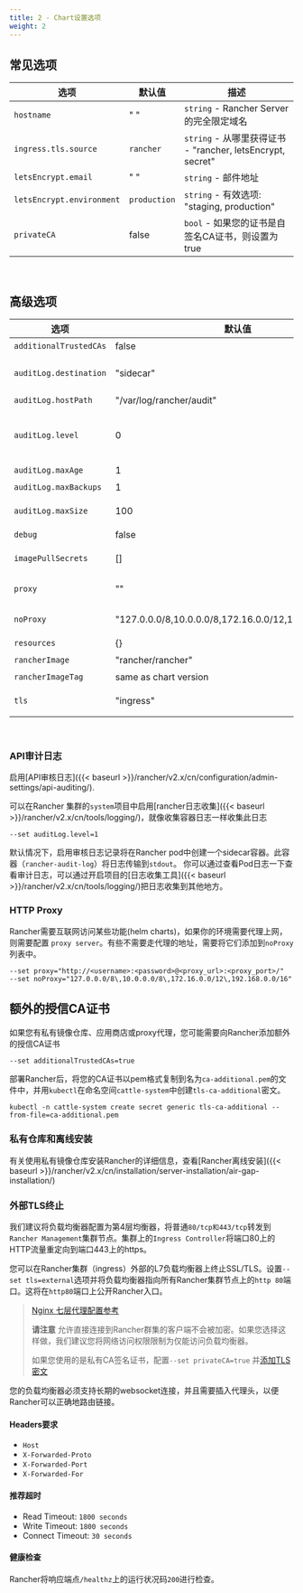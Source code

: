 ```yaml
---
title: 2 - Chart设置选项
weight: 2
---
```


## 常见选项

| 选项 | 默认值| 描述 |
| --- | --- | --- |
| `hostname` | " " | `string` - Rancher Server的完全限定域名 |
| `ingress.tls.source` | `rancher` | `string` - 从哪里获得证书 - "rancher, letsEncrypt, secret" |
| `letsEncrypt.email` | " " | `string` - 邮件地址 |
| `letsEncrypt.environment` | `production` | `string` - 有效选项: "staging, production" |
| `privateCA` | false | `bool` - 如果您的证书是自签名CA证书，则设置为true |

<br/>

## 高级选项

| 选项 | 默认值   | 描述 |
| --- | --- | --- |
| `additionalTrustedCAs` | false | `bool` - 查看[额外的授信CA证书](#额外的授信ca证书) |
| `auditLog.destination` | "sidecar" | `string` - Stream to sidecar container console or hostPath volume - "sidecar, hostPath" |
| `auditLog.hostPath` | "/var/log/rancher/audit" | `string` - 主机上的目标日志文件|
| `auditLog.level` | 0 | `int` - - 设置[API审核日志]({{< baseurl >}}/rancher/v2.x/cn/configuration/admin-settings/api-auditing/)等级. 0是关闭。 [0-3] |
| `auditLog.maxAge` | 1 | `int` - 保留旧审核日志文件的最大天数 |
| `auditLog.maxBackups` | 1 | `int` - 要保留的最大审计日志文件数 |
| `auditLog.maxSize` | 100 | `int` - 审计日志文件轮换前的最大大小（单位兆） |
| `debug` | false | `bool` - 开启rancher server debug模式 |
| `imagePullSecrets` | [] | `list` - 包含私有镜像仓库登录凭据的Secret资源的名称列表 |
| `proxy` | "" | `string` - string - Rancher的HTTP[S]代理服务器|
| `noProxy` | "127.0.0.0/8,10.0.0.0/8,172.16.0.0/12,192.168.0.0/16" | `string` - 逗号分隔的主机名列表或不使用代理的IP地址 |
| `resources` | {} | `map` - rancher pod 资源请求和限制 |
| `rancherImage` | "rancher/rancher" | `string` - rancher镜像名称 |
| `rancherImageTag` | same as chart version | `string` - rancher/rancher镜像版本 |
| `tls` | "ingress" | `string` - 有关详细信息，请参阅[外部TLS终止](#外部TLS终止). - "ingress, external" |

<br/>

### API审计日志

启用[API审核日志]({{< baseurl >}}/rancher/v2.x/cn/configuration/admin-settings/api-auditing/).

可以在Rancher 集群的`system`项目中启用[rancher日志收集]({{< baseurl >}}/rancher/v2.x/cn/tools/logging/)，就像收集容器日志一样收集此日志

```plain
--set auditLog.level=1
```

默认情况下，启用审核日志记录将在Rancher pod中创建一个sidecar容器。此容器（`rancher-audit-log`）将日志传输到`stdout`。 你可以通过查看Pod日志一下查看审计日志，可以通过开启项目的[日志收集工具]({{< baseurl >}}/rancher/v2.x/cn/tools/logging/)把日志收集到其他地方。

### HTTP Proxy

Rancher需要互联网访问某些功能(helm charts)，如果你的环境需要代理上网，则需要配置 `proxy server`。有些不需要走代理的地址，需要将它们添加到`noProxy`列表中。

```plain
--set proxy="http://<username>:<password>@<proxy_url>:<proxy_port>/"
--set noProxy="127.0.0.0/8\,10.0.0.0/8\,172.16.0.0/12\,192.168.0.0/16"
```

## 额外的授信CA证书

如果您有私有镜像仓库、应用商店或proxy代理，您可能需要向Rancher添加额外的授信CA证书

```plain
--set additionalTrustedCAs=true
```

部署Rancher后，将您的CA证书以pem格式复制到名为`ca-additional.pem`的文件中，并用`kubectl`在命名空间`cattle-system`中创建`tls-ca-additional`密文。

```plain
kubectl -n cattle-system create secret generic tls-ca-additional --from-file=ca-additional.pem
```

### 私有仓库和离线安装

有关使用私有镜像仓库安装Rancher的详细信息，查看[Rancher离线安装]({{< baseurl >}}/rancher/v2.x/cn/installation/server-installation/air-gap-installation/)

### 外部TLS终止

我们建议将负载均衡器配置为第4层均衡器，将普通`80/tcp和443/tcp`转发到`Rancher Management`集群节点。集群上的`Ingress Controller`将端口80上的HTTP流量重定向到端口443上的https。

您可以在Rancher集群（ingress）外部的L7负载均衡器上终止SSL/TLS。设置`--set tls=external`选项并将负载均衡器指向所有Rancher集群节点上的`http 80`端口。这将在`http80`端口上公开Rancher入口。

>[Nginx 七层代理配置参考](../../../rke-ha-install/https-l7/nginx/)
>
>**请注意** 允许直接连接到Rancher群集的客户端不会被加密。如果您选择这样做，我们建议您将网络访问权限限制为仅能访问负载均衡器。
>
> 如果您使用的是私有CA签名证书，配置`--set privateCA=true` 并[添加TLS密文](../tls-secrets/#二-私有ca签名证书-可选)

您的负载均衡器必须支持长期的websocket连接，并且需要插入代理头，以便Rancher可以正确地路由链接。

#### Headers要求

* `Host`
* `X-Forwarded-Proto`
* `X-Forwarded-Port`
* `X-Forwarded-For`

#### 推荐超时

* Read Timeout: `1800 seconds`
* Write Timeout: `1800 seconds`
* Connect Timeout: `30 seconds`

#### 健康检查

Rancher将响应端点`/healthz`上的运行状况码`200`进行检查。